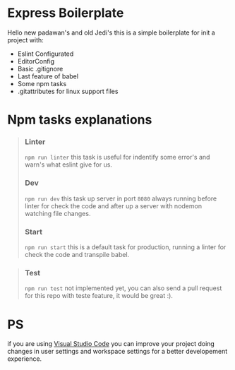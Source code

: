# Express Boilerplate 
Hello new padawan's and old Jedi's this is a simple boilerplate for init a project with:
+ Eslint Configurated
+ EditorConfig
+ Basic .gitignore
+ Last feature of babel
+ Some npm tasks
+ .gitattributes for linux support files

# Npm tasks explanations
> ### Linter
> `npm run linter` this task is useful for indentify some error's and warn's what eslint give for us.
> ### Dev
> `npm run dev` this task up server in port `8080` always running before linter for check the code and after up a server with nodemon watching file changes.
> ### Start
> `npm run start` this is a default task for production, running a linter for check the code and transpile babel.

> ### Test
> `npm run test` not implemented yet, you can also send a pull request for this repo with teste feature, it would be great :).

# PS
if you are using [Visual Studio Code](https://code.visualstudio.com/) you can improve your project doing changes in user settings and workspace settings for a better developement experience.
